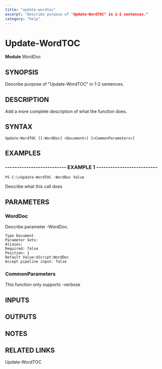 ```yaml
---
title: "update-wordtoc"
excerpt: "Describe purpose of "Update-WordTOC" in 1-2 sentences."
category: "help"
---
```


# Update-WordTOC
**Module** WordDoc

## SYNOPSIS
Describe purpose of "Update-WordTOC" in 1-2 sentences.

## DESCRIPTION
Add a more complete description of what the function does.

## SYNTAX

```
Update-WordTOC [[-WordDoc] <Document>] [<CommonParameters>]
```


## EXAMPLES

### -------------------------- EXAMPLE 1 --------------------------


```
PS C:\>Update-WordTOC -WordDoc Value
```

Describe what this call does


## PARAMETERS

### WordDoc

Describe parameter -WordDoc.

```
Type Document
Parameter Sets: 
Aliases: 
Required: false
Position: 1
Default Value:$Script:WordDoc
Accept pipeline input: false
```
### CommonParameters

This function only supports -verbose

## INPUTS

## OUTPUTS

## NOTES

## RELATED LINKS

Update-WordTOC
